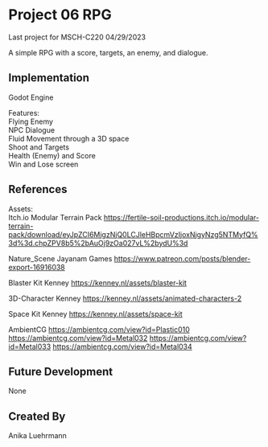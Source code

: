 # Project 06 RPG
Last project for MSCH-C220
04/29/2023

A simple RPG with a score, targets, an enemy, and dialogue.

## Implementation
Godot Engine

Features:  
Flying Enemy  
NPC Dialogue  
Fluid Movement through a 3D space  
Shoot and Targets  
Health (Enemy) and Score  
Win and Lose screen  

## References
Assets:  
Itch.io Modular Terrain Pack 
https://fertile-soil-productions.itch.io/modular-terrain-pack/download/eyJpZCI6MjgzNjQ0LCJleHBpcmVzIjoxNjgyNzg5NTMyfQ%3d%3d.chpZPV8b5%2bAuOj9zOa027vL%2bydU%3d 

Nature_Scene Jayanam Games 
https://www.patreon.com/posts/blender-export-16916038 

Blaster Kit Kenney 
https://kenney.nl/assets/blaster-kit 

3D-Character Kenney 
https://kenney.nl/assets/animated-characters-2 

Space Kit Kenney 
https://kenney.nl/assets/space-kit 

AmbientCG 
https://ambientcg.com/view?id=Plastic010 
https://ambientcg.com/view?id=Metal032 
https://ambientcg.com/view?id=Metal033 
https://ambientcg.com/view?id=Metal034 

## Future Development
None

## Created By
Anika Luehrmann
